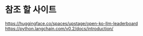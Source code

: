 # 참조 할 사이트
https://huggingface.co/spaces/upstage/open-ko-llm-leaderboard
<br>
https://python.langchain.com/v0.2/docs/introduction/
